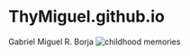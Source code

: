 # ThyMiguel.github.io
Gabriel Miguel R. Borja
![childhood memories](https://i.pinimg.com/originals/62/5c/d5/625cd541de153da7a9b3969c8cbaf7fa.png)

